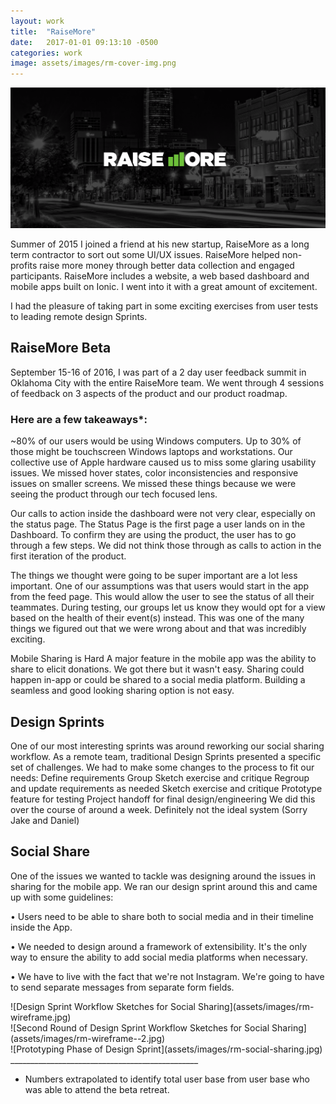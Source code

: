 ```yaml
---
layout: work
title:  "RaiseMore"
date:   2017-01-01 09:13:10 -0500
categories: work
image: assets/images/rm-cover-img.png
---
```


![Design Sprint Workflow Sketches for Social Sharing](/assets/images/rm-cover-img.png)

Summer of 2015 I joined a friend at his new startup, RaiseMore as a long term contractor to sort out some UI/UX issues. RaiseMore helped non-profits raise more money through better data collection and engaged participants. RaiseMore includes a website, a web based dashboard and mobile apps built on Ionic. I went into it with a great amount of excitement. 

I had the pleasure of taking part in some exciting exercises from user tests to leading remote design Sprints.

## RaiseMore Beta

September 15-16 of 2016, I was part of a 2 day user feedback summit in Oklahoma City with the entire RaiseMore team. We went through 4 sessions of feedback on 3 aspects of the product and our product roadmap. 
<br/>


### Here are a few takeaways*:

~80% of our users would be using Windows computers. Up to 30% of those might be touchscreen Windows laptops and workstations.
Our collective use of Apple hardware caused us to miss some glaring usability issues. We missed hover states, color inconsistencies and responsive issues on smaller screens. We missed these things because we were seeing the product through our tech focused lens. 

Our calls to action inside the dashboard were not very clear, especially on the status page. 
The Status Page is the first page a user lands on in the Dashboard. To confirm they are using the product, the user has to go through a few steps. We did not think those through as calls to action in the first iteration of the product. 

The things we thought were going to be super important are a lot less important. 
One of our assumptions was that users would start in the app from the feed page. This would allow the user to see the status of all their teammates. During testing, our groups let us know they would opt for a view based on the health of their event(s) instead. This was one of the many things we figured out that we were wrong about and that was incredibly exciting.

Mobile Sharing is Hard
A major feature in the mobile app was the ability to share to elicit donations. We got there but it wasn't easy. Sharing could happen in-app or could be shared to a social media platform. Building a seamless and good looking sharing option is not easy. 


## Design Sprints
One of our most interesting sprints was around reworking our social sharing workflow. As a remote team, traditional Design Sprints presented a specific set of challenges. We had to make some changes to the process to fit our needs:
Define requirements
Group Sketch exercise and critique
Regroup and update requirements as needed
Sketch exercise and critique
Prototype feature for testing
Project handoff for final design/engineering
We did this over the course of around a week. Definitely not the ideal system (Sorry Jake and Daniel) 


## Social Share
One of the issues we wanted to tackle was designing around the issues in sharing for the mobile app. We ran our design sprint around this and came up with some guidelines: 

• Users need to be able to share both to social media and in their timeline inside the App. 

• We needed to design around a framework of extensibility. It's the only way to ensure the ability to add social media platforms when necessary. 

• We have to live with the fact that we're not Instagram. We're going to have to send separate messages from separate form fields. 

<div class="PostImage">
  ![Design Sprint Workflow Sketches for Social Sharing](assets/images/rm-wireframe.jpg)
</div>

<div class="PostImage">
  ![Second Round of Design Sprint Workflow Sketches for Social Sharing](assets/images/rm-wireframe--2.jpg)
</div>

<div class="PostImage">
  ![Prototyping Phase of Design Sprint](assets/images/rm-social-sharing.jpg)
</div>
_______________________________________________

* Numbers extrapolated to identify total user base from user base who was able to attend the beta retreat.
